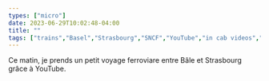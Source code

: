```yaml
---
types: ["micro"]
date: 2023-06-29T10:02:48-04:00
title: ""
tags: ["trains","Basel","Strasbourg","SNCF","YouTube","in cab videos","Colmar","Switzerland","France","Mulhouse"]
---
```

Ce matin, je prends un petit voyage ferroviare entre Bâle et Strasbourg grâce à YouTube.
